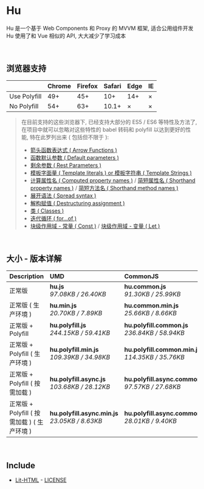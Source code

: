# Hu
Hu 是一个基于 Web Components 和 Proxy 的 MVVM 框架, 适合公用组件开发<br>
Hu 使用了和 Vue 相似的 API, 大大减少了学习成本

<br>

## 浏览器支持

|              | Chrome | Firefox | Safari | Edge | IE |
| :-           | :-     | :-      | :-     | :-   | :- |
| Use Polyfill | 49+    | 45+     | 10+    | 14+  | ×  |
| No Polyfill  | 54+    | 63+     | 10.1+  | ×    | ×  |

> 在目前支持的这些浏览器下, 已经支持大部分的 ES5 / ES6 等特性及方法了,<br>
> 在项目中就可以忽略对这些特性的 babel 转码和 polyfill 以达到更好的性能, 特在此罗列出来 ( 包括但不限于 ): <br>
  > - [箭头函数表达式 ( Arrow Functions )](https://developer.mozilla.org/zh-CN/docs/Web/JavaScript/Reference/Functions/Arrow_functions)
  > - [函数默认参数 ( Default parameters )](https://developer.mozilla.org/zh-CN/docs/Web/JavaScript/Reference/Functions/Default_parameters)
  > - [剩余参数 ( Rest Parameters )](https://developer.mozilla.org/zh-CN/docs/Web/JavaScript/Reference/Functions/Rest_parameters)
  > - [模板字面量 ( Template literals ) or 模板字符串 ( Template Strings )](https://developer.mozilla.org/zh-CN/docs/Web/JavaScript/Reference/template_strings)
  > - [计算属性名 ( Computed property names )](https://developer.mozilla.org/zh-CN/docs/Web/JavaScript/Reference/Operators/Object_initializer#计算属性名) / [简短属性名 ( Shorthand property names )](https://developer.mozilla.org/zh-CN/docs/Web/JavaScript/Reference/Operators/Object_initializer#属性定义) / [简短方法名 ( Shorthand method names )](https://developer.mozilla.org/zh-CN/docs/Web/JavaScript/Reference/Operators/Object_initializer#方法定义)
  > - [展开语法 ( Spread syntax )](https://developer.mozilla.org/zh-CN/docs/Web/JavaScript/Reference/Operators/Spread_syntax)
  > - [解构赋值 ( Destructuring assignment )](https://developer.mozilla.org/zh-CN/docs/Web/JavaScript/Reference/Operators/Destructuring_assignment)
  > - [类 ( Classes )](https://developer.mozilla.org/zh-CN/docs/Web/JavaScript/Reference/Classes)
  > - [迭代循环 ( for...of )](https://developer.mozilla.org/zh-CN/docs/Web/JavaScript/Reference/Statements/for...of)
  > - [块级作用域 - 常量 ( Const )](https://developer.mozilla.org/zh-CN/docs/Web/JavaScript/Reference/Statements/const) / [块级作用域 - 变量 ( Let )](https://developer.mozilla.org/zh-CN/docs/Web/JavaScript/Reference/Statements/let)

<br>

## 大小 - 版本详解
| Description | UMD | CommonJS | ES Module |
| :- | :- | :- | :- |
| 正常版 | **hu.js**<br>*97.08KB / 26.40KB* | **hu.common.js**<br>*91.30KB / 25.99KB* | **hu.esm.js**<br>*91.28KB / 25.97KB* |
| 正常版 ( 生产环境 ) | **hu.min.js**<br>*20.70KB / 7.89KB* | **hu.common.min.js**<br>*25.66KB / 8.66KB* | **hu.esm.min.js**<br>*20.53KB / 7.82KB* |
| 正常版 + Polyfill | **hu.polyfill.js**<br>*244.15KB / 59.41KB* | **hu.polyfill.common.js**<br>*236.84KB / 58.94KB* | **hu.polyfill.esm.js**<br>*236.83KB / 58.93KB* |
| 正常版 + Polyfill ( 生产环境 ) | **hu.polyfill.min.js**<br>*109.39KB / 34.98KB* | **hu.polyfill.common.min.js**<br>*114.35KB / 35.76KB* | **hu.polyfill.esm.min.js**<br>*109.22KB / 34.92KB* |
| 正常版 + Polyfill ( 按需加载 ) | **hu.polyfill.async.js**<br>*103.68KB / 28.12KB* | **hu.polyfill.async.common.js**<br>*97.57KB / 27.68KB* | **hu.polyfill.async.esm.js**<br>*97.55KB / 27.67KB* |
| 正常版 + Polyfill ( 按需加载 ) ( 生产环境 ) | **hu.polyfill.async.min.js**<br>*23.05KB / 8.63KB* | **hu.polyfill.async.common.min.js**<br>*28.01KB / 9.40KB* | **hu.polyfill.async.esm.min.js**<br>*22.88KB / 8.56KB* |

<br>

## Include
  - [Lit-HTML](https://github.com/Polymer/lit-html) \- [LICENSE](https://github.com/Polymer/lit-html/blob/master/LICENSE)